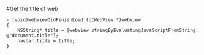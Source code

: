 #Get the title of web

	- (void)webViewDidFinishLoad:(UIWebView *)webView
	{
	    NSString* title = [webView stringByEvaluatingJavaScriptFromString: @"document.title"];
	    navbar.title = title;
	}